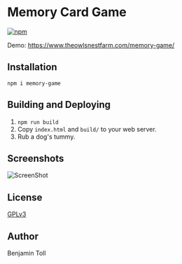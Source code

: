 # Memory Card Game

[![npm](https://img.shields.io/npm/v/memory-game.svg)](https://www.npmjs.com/package/memory-game)

Demo: https://www.theowlsnestfarm.com/memory-game/

## Installation

`npm i memory-game`

## Building and Deploying

1. `npm run build`
2. Copy `index.html` and `build/` to your web server.
3. Rub a dog's tummy.

## Screenshots

![ScreenShot](https://raw.github.com/btoll/i/master/memory-game/memory_game.png)

## License

[GPLv3](COPYING)

## Author

Benjamin Toll

